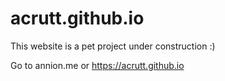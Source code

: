 # acrutt.github.io

This website is a pet project under construction :)

Go to annion.me or https://acrutt.github.io


